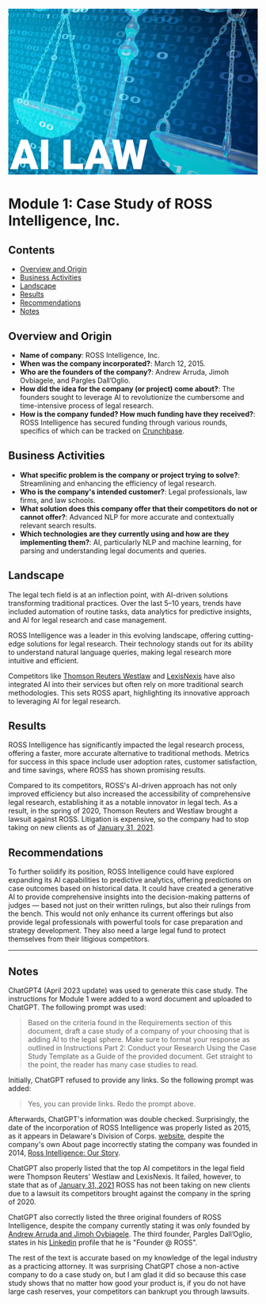 ![alt text](AI_Law_Banner.jpg)

# Module 1: Case Study of ROSS Intelligence, Inc.

## Contents

- [Overview and Origin](https://github.com/bychok/ai-case-study?tab=readme-ov-file#overview-and-origin)
- [Business Activities](https://github.com/bychok/ai-case-study?tab=readme-ov-file#business-activities)
- [Landscape](https://github.com/bychok/ai-case-study?tab=readme-ov-file#landscape)
- [Results](https://github.com/bychok/ai-case-study?tab=readme-ov-file#results)
- [Recommendations](https://github.com/bychok/ai-case-study?tab=readme-ov-file#recommendations)
- [Notes](https://github.com/bychok/ai-case-study?tab=readme-ov-file#notes)

## Overview and Origin

- **Name of company**: ROSS Intelligence, Inc.
- **When was the company incorporated?**: March 12, 2015.
- **Who are the founders of the company?**: Andrew Arruda, Jimoh Ovbiagele, and Pargles Dall’Oglio.
- **How did the idea for the company (or project) come about?**: The founders sought to leverage AI to revolutionize the cumbersome and time-intensive process of legal research.
- **How is the company funded? How much funding have they received?**: ROSS Intelligence has secured funding through various rounds, specifics of which can be tracked on [Crunchbase](https://www.crunchbase.com/organization/ross-intelligence).

## Business Activities

- **What specific problem is the company or project trying to solve?**: Streamlining and enhancing the efficiency of legal research.
- **Who is the company's intended customer?**: Legal professionals, law firms, and law schools.
- **What solution does this company offer that their competitors do not or cannot offer?**: Advanced NLP for more accurate and contextually relevant search results.
- **Which technologies are they currently using and how are they implementing them?**: AI, particularly NLP and machine learning, for parsing and understanding legal documents and queries.

## Landscape

The legal tech field is at an inflection point, with AI-driven solutions transforming traditional practices. Over the last 5–10 years, trends have included automation of routine tasks, data analytics for predictive insights, and AI for legal research and case management.

ROSS Intelligence was a leader in this evolving landscape, offering cutting-edge solutions for legal research. Their technology stands out for its ability to understand natural language queries, making legal research more intuitive and efficient.

Competitors like [Thomson Reuters Westlaw](https://legal.thomsonreuters.com/en/products/westlaw) and [LexisNexis](https://www.lexisnexis.com/en-us/home.page) have also integrated AI into their services but often rely on more traditional search methodologies. This sets ROSS apart, highlighting its innovative approach to leveraging AI for legal research.

## Results

ROSS Intelligence has significantly impacted the legal research process, offering a faster, more accurate alternative to traditional methods. Metrics for success in this space include user adoption rates, customer satisfaction, and time savings, where ROSS has shown promising results.

Compared to its competitors, ROSS's AI-driven approach has not only improved efficiency but also increased the accessibility of comprehensive legal research, establishing it as a notable innovator in legal tech. As a result, in the spring of 2020, Thomson Reuters and Westlaw brought a lawsuit against ROSS. Litigation is expensive, so the company had to stop taking on new clients as of [January 31, 2021](https://blog.rossintelligence.com/post/announcement).

## Recommendations

To further solidify its position, ROSS Intelligence could have explored expanding its AI capabilities to predictive analytics, offering predictions on case outcomes based on historical data. It could have created a generative AI to provide comprehensive insights into the decision-making patterns of judges — based not just on their written rulings, but also their rulings from the bench. This would not only enhance its current offerings but also provide legal professionals with powerful tools for case preparation and strategy development. They also need a large legal fund to protect themselves from their litigious competitors.

---

## Notes

ChatGPT4 (April 2023 update) was used to generate this case study. The instructions for Module 1 were added to a word document and uploaded to ChatGPT. The following prompt was used:

> Based on the criteria found in the Requirements section of this document, draft a case study of a company of your choosing that is adding AI to the legal sphere. Make sure to format your response as outlined in Instructions Part 2: Conduct your Research Using the Case Study Template as a Guide of the provided document. Get straight to the point, the reader has many case studies to read.

Initially, ChatGPT refused to provide any links. So the following prompt was added:

> Yes, you can provide links. Redo the prompt above.

Afterwards, ChatGPT's information was double checked. Surprisingly, the date of the incorporation of ROSS Intelligence was properly listed as 2015, as it appears in Delaware's Division of Corps. [website](https://icis.corp.delaware.gov/Ecorp/EntitySearch/), despite the company's own About page incorrectly stating the company was founded in 2014, [Ross Intelligence: Our Story](https://www.rossintelligence.com/about-us).

ChatGPT also properly listed that the top AI competitors in the legal field were Thompson Reuters' Westlaw and LexisNexis. It failed, however, to state that as of [January 31, 2021](https://blog.rossintelligence.com/post/announcement) ROSS has not been taking on new clients due to a lawsuit its competitors brought against the company in the spring of 2020.

ChatGPT also correctly listed the three original founders of ROSS Intelligence, despite the company currently stating it was only founded by [Andrew Arruda and Jimoh Ovbiagele](https://www.rossintelligence.com/about-us). The third founder, Pargles Dall’Oglio, states in his [Linkedin](https://ca.linkedin.com/in/pargles) profile that he is "Founder @ ROSS".

The rest of the text is accurate based on my knowledge of the legal industry as a practicing attorney. It was surprising ChatGPT chose a non-active company to do a case study on, but I am glad it did so because this case study shows that no matter how good your product is, if you do not have large cash reserves, your competitors can bankrupt you through lawsuits.
